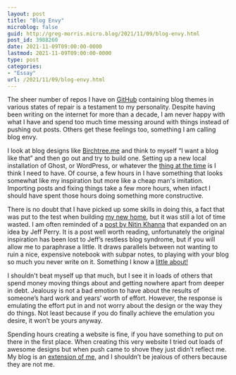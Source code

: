 ```yaml
---
layout: post
title: "Blog Envy"
microblog: false
guid: http://greg-morris.micro.blog/2021/11/09/blog-envy.html
post_id: 3988260
date: 2021-11-09T09:00:00-0000
lastmod: 2021-11-09T09:00:00-0000
type: post
categories:
- "Essay"
url: /2021/11/09/blog-envy.html
---
```

<p>The sheer number of repos I have on <a href="https://github.com/gr36">GitHub</a> containing blog themes in various states of repair is a testament to my personality. Despite having been writing on the internet for more than a decade, I am never happy with what I have and spend too much time messing around with things instead of pushing out posts. Others get these feelings too, something I am calling blog envy.</p><p>I look at blog designs like <a href="https://birchtree.me">Birchtree.me</a> and think to myself “I want a blog like that” and then go out and try to build one. Setting up a new local installation of Ghost, or WordPress, or whatever the <a href="https://gregmorris.co.uk/why-micro-blog/">thing at the time</a> is I think I need to have. Of course, a few hours in I have something that looks somewhat like my inspiration but more like a cheap man's imitation. Importing posts and fixing things take a few more hours, when infact I should have spent those hours doing something more constructive.</p><p>There is no doubt that I have picked up some skills in doing this, a fact that was put to the test when building <a href="https://gregmorris.co.uk/a-new-home/">my new home</a>, but it was still a lot of time wasted. I am often reminded of a <a href="https://www.nitinkhanna.com/dont-moleskine-your-blog/">post by Nitin Khanna</a> that expanded on an idea by Jeff Perry. It is a post well worth reading, unfortunately the original inspiration has been lost to Jeff’s restless blog syndrome, but if you will allow me to paraphrase a little. It draws parallels between not wanting to ruin a nice, expensive notebook with subpar notes, to playing with your blog so much you never write on it. Something I know a <a href="https://gregmorris.co.uk/i-need-to/">little about!</a></p><p>I shouldn't beat myself up that much, but I see it in loads of others that spend money moving things about and getting nowhere apart from deeper in debt. Jealousy is not a bad emotion to have about the results of someone’s hard work and years’ worth of effort. However, the response is emulating the effort put in and not worry about the design or the way they do things. Not least because if you do finally achieve the emulation you desire, it won’t be yours anyway.</p><p>Spending hours creating a website is fine, if you have something to put on there in the first place. When creating this very website I tried out loads of awesome designs but when push came to shove they just didn’t reflect me. My blog is an <a href="https://gregmorris.co.uk/my-blog-is-an-extension-of-me/">extension of me</a>, and I shouldn’t be jealous of others because they are not me.</p>
